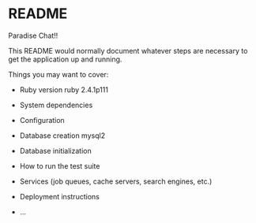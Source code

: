 # README

Paradise Chat!!

This README would normally document whatever steps are necessary to get the
application up and running.

Things you may want to cover:

* Ruby version
ruby 2.4.1p111
* System dependencies

* Configuration

* Database creation
mysql2
* Database initialization

* How to run the test suite

* Services (job queues, cache servers, search engines, etc.)

* Deployment instructions

* ...
